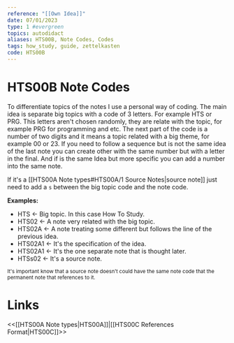 ```yaml
---
reference: "[[Own Idea]]"
date: 07/01/2023
type: 1 #evergreen
topics: autodidact
aliases: HTS00B, Note Codes, Codes
tags: how_study, guide, zettelkasten
code: HTS00B
---
```

# HTS00B Note Codes

To differentiate topics of the notes I use a personal way of coding. The main idea is separate big topics with a code of 3 letters. For example HTS or PRG. This letters aren't chosen randomly, they are relate with the topic, for example PRG for programming and etc. The next part of the code is a number of two digits and it means a topic related with a big theme, for example 00 or 23. If you need to follow a sequence but is not the same idea of the last note you can create other with the same number but with a letter in the final. And if is the same Idea but more specific you can add a number into the same note.

If it's a [[HTS00A Note types#HTS00A/1 Source Notes|source note]] just need to add a `s` between the big topic code and the note code.

**Examples:** 
- HTS <- Big topic. In this case How To Study.
- HTS02 <- A note very related with the big topic.
- HTS02A <- A note treating some different but follows the line of the previous idea.
- HTS02A1 <- It's the specification of the idea.
- HTS02A1 <- It's the one separate note that is thought later.
- HTSs02 <- It's a source note.

<small>It's important know that a source note doesn't could have the same note code that the permanent note that references to it.</small>

# Links
<<[[HTS00A Note types|HTS00A]]|[[HTS00C References Format|HTS00C]]>>